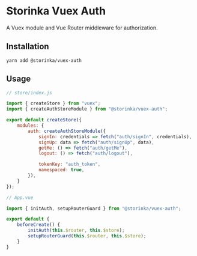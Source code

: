 # Storinka Vuex Auth

A Vuex module and Vue Router middleware for authorization.

## Installation

```shell
yarn add @storinka/vuex-auth
```

## Usage

```javascript
// store/index.js

import { createStore } from "vuex";
import { createAuthStoreModule } from "@storinka/vuex-auth";

export default createStore({
    modules: {
        auth: createAuthStoreModule({
            signIn: credentials => fetch("auth/signIn", credentials),
            signUp: data => fetch("auth/signUp", data),
            getMe: () => fetch("auth/getMe"),
            logout: () => fetch("auth/logout"),

            tokenKey: "auth_token",
            namespaced: true,
        }),
    }
});
```

```javascript
// App.vue

import { initAuth, setupRouterGuard } from "@storinka/vuex-auth";

export default {
    beforeCreate() {
        initAuth(this.$router, this.$store);
        setupRouterGuard(this.$router, this.$store);
    }
}
```
